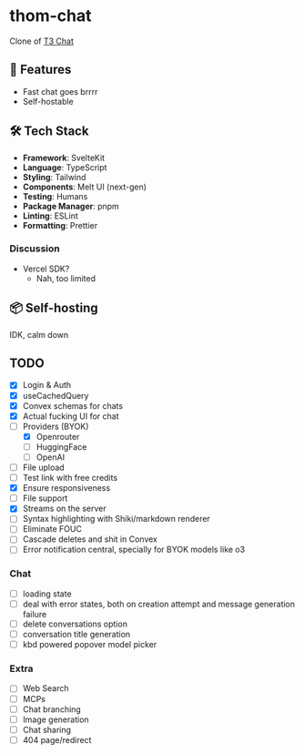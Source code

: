 # thom-chat

Clone of [T3 Chat](https://t3.chat/)

## 🚀 Features

- Fast chat goes brrrr
- Self-hostable

## 🛠️ Tech Stack

- **Framework**: SvelteKit
- **Language**: TypeScript
- **Styling**: Tailwind
- **Components**: Melt UI (next-gen)
- **Testing**: Humans
- **Package Manager**: pnpm
- **Linting**: ESLint
- **Formatting**: Prettier

### Discussion

- Vercel SDK?
  - Nah, too limited

## 📦 Self-hosting

IDK, calm down

## TODO

- [x] Login & Auth
- [x] useCachedQuery
- [x] Convex schemas for chats
- [x] Actual fucking UI for chat
- [ ] Providers (BYOK)
  - [x] Openrouter
  - [ ] HuggingFace
  - [ ] OpenAI
- [ ] File upload
- [ ] Test link with free credits
- [x] Ensure responsiveness
- [ ] File support
- [x] Streams on the server
- [ ] Syntax highlighting with Shiki/markdown renderer
- [ ] Eliminate FOUC
- [ ] Cascade deletes and shit in Convex
- [ ] Error notification central, specially for BYOK models like o3

### Chat

- [ ] loading state
- [ ] deal with error states, both on creation attempt and message generation failure
- [ ] delete conversations option
- [ ] conversation title generation
- [ ] kbd powered popover model picker

### Extra

- [ ] Web Search
- [ ] MCPs
- [ ] Chat branching
- [ ] Image generation
- [ ] Chat sharing
- [ ] 404 page/redirect
